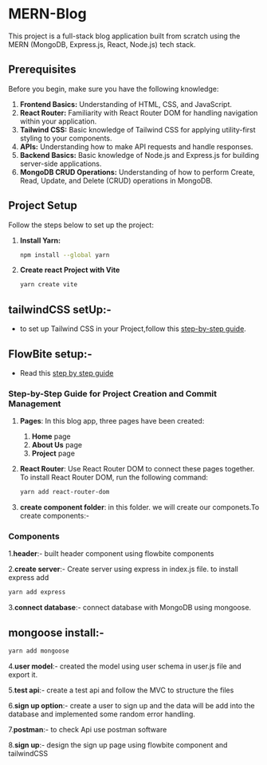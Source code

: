 # MERN-Blog

This project is a full-stack blog application built from scratch using the MERN (MongoDB, Express.js, React, Node.js) tech stack.

## Prerequisites

Before you begin, make sure you have the following knowledge:

1. **Frontend Basics:** Understanding of HTML, CSS, and JavaScript.
2. **React Router:** Familiarity with React Router DOM for handling navigation within your application.
3. **Tailwind CSS:** Basic knowledge of Tailwind CSS for applying utility-first styling to your components.
4. **APIs:** Understanding how to make API requests and handle responses.
5. **Backend Basics:** Basic knowledge of Node.js and Express.js for building server-side applications.
6. **MongoDB CRUD Operations:** Understanding of how to perform Create, Read, Update, and Delete (CRUD) operations in MongoDB.

## Project Setup

Follow the steps below to set up the project:

1. **Install Yarn:**
   ```bash
   npm install --global yarn
2. **Create react Project with Vite**
   ```bash 
   yarn create vite

## tailwindCSS setUp:-
 - to set up Tailwind CSS in your Project,follow this [step-by-step guide](https://dev.to/ashirbadgudu/set-up-tailwind-css-with-create-react-app-and-yarn-pio).

## FlowBite setup:-
 - Read this [step by step guide](https://flowbite-react.com/docs/getting-started/introduction)

### Step-by-Step Guide for Project Creation and Commit Management

1. **Pages**: In this blog app, three pages have been created:
   1. **Home** page
   2. **About Us** page
   3. **Project** page

2. **React Router**: Use React Router DOM to connect these pages together. To install React Router DOM, run the following command:

   ```bash
   yarn add react-router-dom

3. **create component folder**: in this folder. we will create our componets.To create components:-
### Components

1.**header**:- built header component using flowbite components

2.**create server**:- Create server using express in index.js file. to install express add 
```bash
yarn add express
```

3.**connect database**:- connect database with MongoDB using mongoose. 

## mongoose install:-
 ```bash
 yarn add mongoose
 ```

4.**user model**:- created the model using user schema in user.js file and export it.

5.**test api**:- create a test api and follow the MVC to structure the files

6.**sign up option**:- create a user to sign up and the data will be add into the 
database and implemented some random error handling.

7.**postman**:- to check Api use postman software

8.**sign up**:- design the sign up page using flowbite component and tailwindCSS

